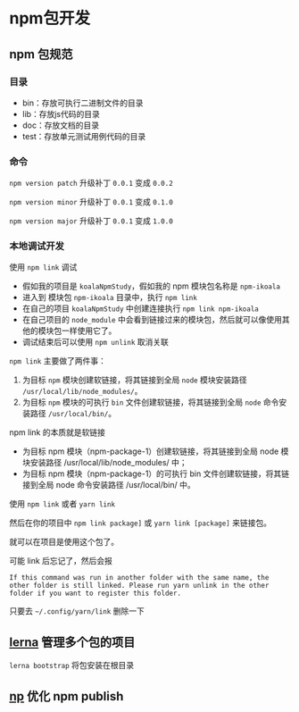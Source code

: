 # npm包开发

## npm 包规范

### 目录

- bin：存放可执行二进制文件的目录
- lib：存放js代码的目录
- doc：存放文档的目录
- test：存放单元测试用例代码的目录



### 命令

`npm version patch` 升级补丁 `0.0.1` 变成 `0.0.2`

`npm version minor` 升级补丁 `0.0.1` 变成 `0.1.0`

`npm version major` 升级补丁 `0.0.1` 变成 `1.0.0`



### 本地调试开发

使用 `npm link` 调试

- 假如我的项目是 `koalaNpmStudy`，假如我的 npm 模块包名称是 `npm-ikoala`
- 进入到 模块包 `npm-ikoala` 目录中，执行 `npm link`
- 在自己的项目 `koalaNpmStudy` 中创建连接执行 `npm link npm-ikoala`
- 在自己项目的 `node_module` 中会看到链接过来的模块包，然后就可以像使用其他的模块包一样使用它了。
- 调试结束后可以使用 `npm unlink` 取消关联



`npm link` 主要做了两件事：

1. 为目标 `npm` 模块创建软链接，将其链接到全局 `node` 模块安装路径 `/usr/local/lib/node_modules/`。
2. 为目标 `npm` 模块的可执行 `bin` 文件创建软链接，将其链接到全局 `node` 命令安装路径 `/usr/local/bin/`。


npm link 的本质就是软链接



- 为目标 npm 模块（npm-package-1）创建软链接，将其链接到全局 node 模块安装路径 /usr/local/lib/node_modules/ 中；
- 为目标 npm 模块（npm-package-1）的可执行 bin 文件创建软链接，将其链接到全局 node 命令安装路径 /usr/local/bin/ 中。



使用 `npm link` 或者 `yarn link` 

然后在你的项目中 `npm link package]` 或 `yarn link [package]` 来链接包。

就可以在项目是使用这个包了。



可能 link 后忘记了，然后会报

```
If this command was run in another folder with the same name, the other folder is still linked. Please run yarn unlink in the other folder if you want to register this folder.
```

只要去 `~/.config/yarn/link` 删除一下





## [lerna](https://github.com/lerna/lerna) 管理多个包的项目

`lerna bootstrap` 将包安装在根目录



## [np](https://github.com/sindresorhus/np) 优化 npm publish

